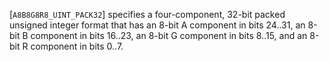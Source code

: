 [`A8B8G8R8_UINT_PACK32`] specifies a four-component, 32-bit
packed unsigned integer format that has an 8-bit A component in bits
24..31, an 8-bit B component in bits 16..23, an 8-bit G component in
bits 8..15, and an 8-bit R component in bits 0..7.